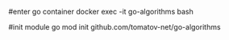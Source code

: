 #enter go container
docker exec -it go-algorithms bash

#init module
go mod init github.com/tomatov-net/go-algorithms